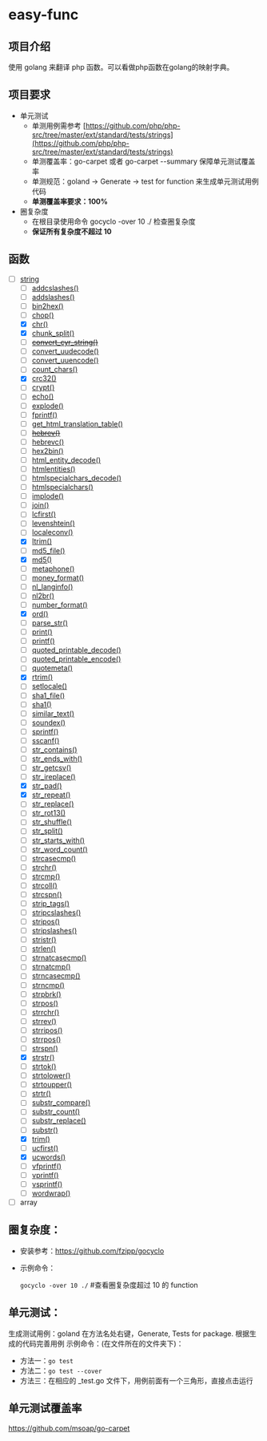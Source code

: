 # easy-func

## 项目介绍
使用 golang 来翻译 php 函数。可以看做php函数在golang的映射字典。

## 项目要求

- 单元测试
    - 单测用例需参考 [https://github.com/php/php-src/tree/master/ext/standard/tests/strings](https://github.com/php/php-src/tree/master/ext/standard/tests/strings)
    - 单测覆盖率：go-carpet 或者 go-carpet --summary 保障单元测试覆盖率
    - 单测规范：goland -> Generate -> test for function 来生成单元测试用例代码
    - **单测覆盖率要求：100%**
- 圈复杂度
    - 在根目录使用命令 gocyclo -over 10 ./ 检查圈复杂度
    - **保证所有复杂度不超过 10**

## 函数
- [ ] [string](https://www.php.net/manual/en/ref.strings.php)
  - [ ] [addcslashes()](https://www.php.net/manual/en/function.addcslashes)
  - [ ] [addslashes()](https://www.php.net/manual/en/function.addslashes)
  - [ ] [bin2hex()](https://www.php.net/manual/en/function.bin2hex)
  - [ ] [chop()](https://www.php.net/manual/en/function.chop)
  - [x] [chr()](https://www.php.net/manual/en/function.chr)
  - [x] [chunk_split()](https://www.php.net/manual/en/function.chunk-split)
  - [ ] [~~convert_cyr_string()~~](https://www.php.net/manual/en/function.~~convert-cyr-string)
  - [ ] [convert_uudecode()](https://www.php.net/manual/en/function.convert-uudecode)
  - [ ] [convert_uuencode()](https://www.php.net/manual/en/function.convert-uuencode)
  - [ ] [count_chars()](https://www.php.net/manual/en/function.count-chars)
  - [x] [crc32()](https://www.php.net/manual/en/function.crc32)
  - [ ] [crypt()](https://www.php.net/manual/en/function.crypt)
  - [ ] [echo()](https://www.php.net/manual/en/function.echo)
  - [ ] [explode()](https://www.php.net/manual/en/function.explode)
  - [ ] [fprintf()](https://www.php.net/manual/en/function.fprintf)
  - [ ] [get_html_translation_table()](https://www.php.net/manual/en/function.get-html-translation-table)
  - [ ] [~~hebrev()~~](https://www.php.net/manual/en/function.~~hebrev)
  - [ ] [hebrevc()](https://www.php.net/manual/en/function.hebrevc)
  - [ ] [hex2bin()](https://www.php.net/manual/en/function.hex2bin)
  - [ ] [html_entity_decode()](https://www.php.net/manual/en/function.html-entity-decode)
  - [ ] [htmlentities()](https://www.php.net/manual/en/function.htmlentities)
  - [ ] [htmlspecialchars_decode()](https://www.php.net/manual/en/function.htmlspecialchars-decode)
  - [ ] [htmlspecialchars()](https://www.php.net/manual/en/function.htmlspecialchars)
  - [ ] [implode()](https://www.php.net/manual/en/function.implode)
  - [ ] [join()](https://www.php.net/manual/en/function.join)
  - [ ] [lcfirst()](https://www.php.net/manual/en/function.lcfirst)
  - [ ] [levenshtein()](https://www.php.net/manual/en/function.levenshtein)
  - [ ] [localeconv()](https://www.php.net/manual/en/function.localeconv)
  - [x] [ltrim()](https://www.php.net/manual/en/function.ltrim)
  - [ ] [md5_file()](https://www.php.net/manual/en/function.md5-file)
  - [x] [md5()](https://www.php.net/manual/en/function.md5)
  - [ ] [metaphone()](https://www.php.net/manual/en/function.metaphone)
  - [ ] [money_format()](https://www.php.net/manual/en/function.money-format)
  - [ ] [nl_langinfo()](https://www.php.net/manual/en/function.nl-langinfo)
  - [ ] [nl2br()](https://www.php.net/manual/en/function.nl2br)
  - [ ] [number_format()](https://www.php.net/manual/en/function.number-format)
  - [x] [ord()](https://www.php.net/manual/en/function.ord)
  - [ ] [parse_str()](https://www.php.net/manual/en/function.parse-str)
  - [ ] [print()](https://www.php.net/manual/en/function.print)
  - [ ] [printf()](https://www.php.net/manual/en/function.printf)
  - [ ] [quoted_printable_decode()](https://www.php.net/manual/en/function.quoted-printable-decode)
  - [ ] [quoted_printable_encode()](https://www.php.net/manual/en/function.quoted-printable-encode)
  - [ ] [quotemeta()](https://www.php.net/manual/en/function.quotemeta)
  - [x] [rtrim()](https://www.php.net/manual/en/function.rtrim)
  - [ ] [setlocale()](https://www.php.net/manual/en/function.setlocale)
  - [ ] [sha1_file()](https://www.php.net/manual/en/function.sha1-file)
  - [ ] [sha1()](https://www.php.net/manual/en/function.sha1)
  - [ ] [similar_text()](https://www.php.net/manual/en/function.similar-text)
  - [ ] [soundex()](https://www.php.net/manual/en/function.soundex)
  - [ ] [sprintf()](https://www.php.net/manual/en/function.sprintf)
  - [ ] [sscanf()](https://www.php.net/manual/en/function.sscanf)
  - [ ] [str_contains()](https://www.php.net/manual/en/function.str-contains)
  - [ ] [str_ends_with()](https://www.php.net/manual/en/function.str-ends-with)
  - [ ] [str_getcsv()](https://www.php.net/manual/en/function.str-getcsv)
  - [ ] [str_ireplace()](https://www.php.net/manual/en/function.str-ireplace)
  - [x] [str_pad()](https://www.php.net/manual/en/function.str-pad)
  - [x] [str_repeat()](https://www.php.net/manual/en/function.str-repeat)
  - [ ] [str_replace()](https://www.php.net/manual/en/function.str-replace)
  - [ ] [str_rot13()](https://www.php.net/manual/en/function.str-rot13)
  - [ ] [str_shuffle()](https://www.php.net/manual/en/function.str-shuffle)
  - [ ] [str_split()](https://www.php.net/manual/en/function.str-split)
  - [ ] [str_starts_with()](https://www.php.net/manual/en/function.str-starts-with)
  - [ ] [str_word_count()](https://www.php.net/manual/en/function.str-word-count)
  - [ ] [strcasecmp()](https://www.php.net/manual/en/function.strcasecmp)
  - [ ] [strchr()](https://www.php.net/manual/en/function.strchr)
  - [ ] [strcmp()](https://www.php.net/manual/en/function.strcmp)
  - [ ] [strcoll()](https://www.php.net/manual/en/function.strcoll)
  - [ ] [strcspn()](https://www.php.net/manual/en/function.strcspn)
  - [ ] [strip_tags()](https://www.php.net/manual/en/function.strip-tags)
  - [ ] [stripcslashes()](https://www.php.net/manual/en/function.stripcslashes)
  - [ ] [stripos()](https://www.php.net/manual/en/function.stripos)
  - [ ] [stripslashes()](https://www.php.net/manual/en/function.stripslashes)
  - [ ] [stristr()](https://www.php.net/manual/en/function.stristr)
  - [ ] [strlen()](https://www.php.net/manual/en/function.strlen)
  - [ ] [strnatcasecmp()](https://www.php.net/manual/en/function.strnatcasecmp)
  - [ ] [strnatcmp()](https://www.php.net/manual/en/function.strnatcmp)
  - [ ] [strncasecmp()](https://www.php.net/manual/en/function.strncasecmp)
  - [ ] [strncmp()](https://www.php.net/manual/en/function.strncmp)
  - [ ] [strpbrk()](https://www.php.net/manual/en/function.strpbrk)
  - [ ] [strpos()](https://www.php.net/manual/en/function.strpos)
  - [ ] [strrchr()](https://www.php.net/manual/en/function.strrchr)
  - [ ] [strrev()](https://www.php.net/manual/en/function.strrev)
  - [ ] [strripos()](https://www.php.net/manual/en/function.strripos)
  - [ ] [strrpos()](https://www.php.net/manual/en/function.strrpos)
  - [ ] [strspn()](https://www.php.net/manual/en/function.strspn)
  - [x] [strstr()](https://www.php.net/manual/en/function.strstr)
  - [ ] [strtok()](https://www.php.net/manual/en/function.strtok)
  - [ ] [strtolower()](https://www.php.net/manual/en/function.strtolower)
  - [ ] [strtoupper()](https://www.php.net/manual/en/function.strtoupper)
  - [ ] [strtr()](https://www.php.net/manual/en/function.strtr)
  - [ ] [substr_compare()](https://www.php.net/manual/en/function.substr-compare)
  - [ ] [substr_count()](https://www.php.net/manual/en/function.substr-count)
  - [ ] [substr_replace()](https://www.php.net/manual/en/function.substr-replace)
  - [ ] [substr()](https://www.php.net/manual/en/function.substr)
  - [x] [trim()](https://www.php.net/manual/en/function.trim)
  - [ ] [ucfirst()](https://www.php.net/manual/en/function.ucfirst)
  - [x] [ucwords()](https://www.php.net/manual/en/function.ucwords)
  - [ ] [vfprintf()](https://www.php.net/manual/en/function.vfprintf)
  - [ ] [vprintf()](https://www.php.net/manual/en/function.vprintf)
  - [ ] [vsprintf()](https://www.php.net/manual/en/function.vsprintf)
  - [ ] [wordwrap()](https://www.php.net/manual/en/function.wordwrap)
- [ ] array

## 圈复杂度：

- 安装参考：https://github.com/fzipp/gocyclo
- 示例命令：

    `gocyclo -over 10 ./` #查看圈复杂度超过 10 的 function 
    
## 单元测试：

生成测试用例：goland 在方法名处右键，Generate, Tests for package. 根据生成的代码完善用例
示例命令：(在文件所在的文件夹下)：

 - 方法一：`go test` 
 - 方法二：`go test --cover` 
 - 方法三：在相应的 _test.go 文件下，用例前面有一个三角形，直接点击运行

## 单元测试覆盖率
https://github.com/msoap/go-carpet

